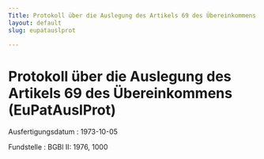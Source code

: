 ```yaml
---
Title: Protokoll über die Auslegung des Artikels 69 des Übereinkommens
layout: default
slug: eupatauslprot

---
```


# Protokoll über die Auslegung des Artikels 69 des Übereinkommens (EuPatAuslProt)

Ausfertigungsdatum
:   1973-10-05

Fundstelle
:   BGBl II: 1976, 1000

